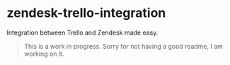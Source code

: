 # zendesk-trello-integration
Integration between Trello and Zendesk made easy.

> This is a work in progress. Sorry for not having a good readme, I am working on it.
